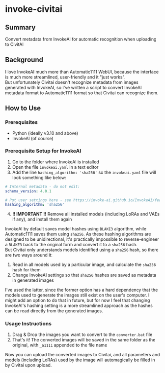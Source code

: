 # invoke-civitai

## Summary
Convert metadata from InvokeAI for automatic recognition when uploading to CivitAI

## Background
I love InvokeAI much more than Automatic1111 WebUI, because the interface is much more streamlined, user-friendly and it "just works".  
But unfortunately Civitai doesn't recognize metadata from images generated with InvokeAI, so I've written a script to convert InvokeAI metadata format to Automatic1111 format so that Civitai can recognize them.

## How to Use
### Prerequisites
* Python (ideally v3.10 and above)
* InvokeAI (of course)

### Prerequisite Setup for InvokeAI
1. Go to the folder where InvokeAI is installed
2. Open the file `invokeai.yaml` in a text editor
3. Add the line `hashing_algorithm: 'sha256'` so the `invokeai.yaml` file will look something like below:
```yaml
# Internal metadata - do not edit:
schema_version: 4.0.1

# Put user settings here - see https://invoke-ai.github.io/InvokeAI/features/CONFIGURATION/:
hashing_algorithm: 'sha256'
```
4. **!! IMPORTANT !!** Remove all installed models (including LoRAs and VAEs if any), and install them again

InvokeAI by default saves model hashes using `BLAKE3` algorithm, while Automatic1111 saves them using `sha256`. As these hashing algorithms are designed to be unidirectional, it's practically impossible to reverse-engineer a `BLAKE3` back to the original form and convert it to a `sha256` hash.  
But Civitai only understands models identified using a `sha256` hash, so there are two ways around it:  
1. Read in all models used by a particular image, and calculate the `sha256` hash for them
2. Change InvokeAI settings so that `sha256` hashes are saved as metadata in generated images

I've used the latter, since the former option has a hard dependency that the models used to generate the images still exist on the user's computer. I might add an option to do that in future, but for now I feel that changing InvokeAI's hashing setting is a more streamlined approach as the hashes can be read directly from the generated images.

### Usage Instructions
1. Drag & Drop the images you want to convert to the `converter.bat` file
2. That's it! The converted images will be saved in the same folder as the original, with `_a1111` appended to the file name

Now you can upload the converted images to Civitai, and all parameters and models (including LoRAs) used by the image will automagically be filled in by Civitai upon upload.
